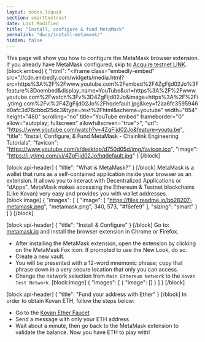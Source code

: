 ```yaml
---
layout: nodes.liquid
section: smartContract
date: Last Modified
title: "Install, configure & fund MetaMask"
permalink: "docs/install-metamask/"
hidden: false
---
```

This page will show you how to configure the MetaMask browser extension. If you already have MetaMask configured, skip to [Acquire testnet LINK](../acquire-link).
[block:embed]
{
  "html": "<iframe class=\"embedly-embed\" src=\"//cdn.embedly.com/widgets/media.html?src=https%3A%2F%2Fwww.youtube.com%2Fembed%2F4ZgFijd02Jo%3Ffeature%3Doembed&display_name=YouTube&url=https%3A%2F%2Fwww.youtube.com%2Fwatch%3Fv%3D4ZgFijd02Jo&image=https%3A%2F%2Fi.ytimg.com%2Fvi%2F4ZgFijd02Jo%2Fhqdefault.jpg&key=f2aa6fc3595946d0afc3d76cbbd25dc3&type=text%2Fhtml&schema=youtube\" width=\"854\" height=\"480\" scrolling=\"no\" title=\"YouTube embed\" frameborder=\"0\" allow=\"autoplay; fullscreen\" allowfullscreen=\"true\"></iframe>",
  "url": "https://www.youtube.com/watch?v=4ZgFijd02Jo&feature=youtu.be",
  "title": "Install, Configure, & Fund MetaMask - Chainlink Engineering Tutorials",
  "favicon": "https://www.youtube.com/s/desktop/d750d05d/img/favicon.ico",
  "image": "https://i.ytimg.com/vi/4ZgFijd02Jo/hqdefault.jpg"
}
[/block]

[block:api-header]
{
  "title": "What is MetaMask?"
}
[/block]
MetaMask is a wallet that runs as a self-contained application inside your browser as an extension. It allows you to interact with Decentralized Applications or "dApps". MetaMask makes accessing the Ethereum & Testnet blockchains (Like Kovan) very easy and provides you with wallet addresses.
[block:image]
{
  "images": [
    {
      "image": [
        "https://files.readme.io/bb28207-metamask.png",
        "metamask.png",
        340,
        573,
        "#f6efe9"
      ],
      "sizing": "smart"
    }
  ]
}
[/block]

[block:api-header]
{
  "title": "Install & Configure"
}
[/block]
Go to: <a href="https://metamask.io" target="_blank" rel="noreferrer, noopener">metamask.io</a> and install the browser extension in Chrome or Firefox. 

* After installing the MetaMask extension, open the extension by clicking on the MetaMask Fox icon. If prompted to use the New Look, do so.
* Create a new vault.
* You will be presented with a 12-word mnemonic phrase; copy that phrase down in a very secure location that only you can access. 
* Change the network selection from `Main Ethereum Network` to the `Kovan Test Network`.
[block:image]
{
  "images": [
    {
      "image": []
    }
  ]
}
[/block]

[block:api-header]
{
  "title": "Fund your address with Ether"
}
[/block]
In order to obtain Kovan ETH, follow the steps below:
* Go to the <a href="https://gitter.im/kovan-testnet/faucet#" target="_blank" rel="noreferrer, noopener">Kovan Ether Faucet</a>
* Send a message with only your ETH address
* Wait about a minute, then go back to the MetaMask extension to validate the balance. Now you have ETH to play with!